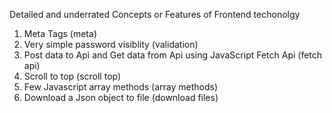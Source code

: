 Detailed and underrated Concepts or Features of Frontend techonolgy

1) Meta Tags (meta)
2) Very simple password visiblity (validation)
3) Post data to Api and Get data from Api using JavaScript Fetch Api (fetch api)
4) Scroll to top (scroll top)
5) Few Javascript array methods (array methods)
5) Download a Json object to file (download files)